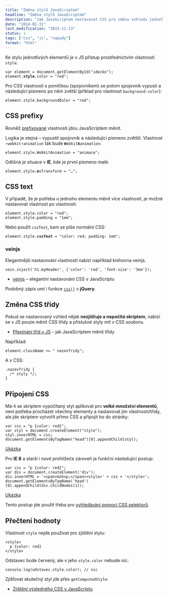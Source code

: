 ```yaml
---
title: "Změna stylů JavaScriptem"
headline: "Změna stylů JavaScriptem"
description: "Jak JavaScriptem nastavovat CSS pro změnu vzhledu jednotlivých elementů."
date: "2014-01-31"
last_modification: "2015-11-13"
status: 1
tags: ["css", "js", "napady"]
format: "html"
---
```


<p>Ke stylu jednotlivých elementů je v JS přístup prostřednictvím vlastnosti <code>style</code>.</p>


<pre><code>var element = document.getElementById("idecko");
element.<b>style</b>.color = "red";</code></pre>


<p>Pro CSS vlastnosti s pomlčkou (spojovníkem) se potom spojovník vypustí a následující písmeno po něm zvětší (příklad pro vlastnost <code>background-color</code>):</p>

<pre><code>element.style.background<b>C</b>olor = "red";</code></pre>



<h2 id="prefixy">CSS prefixy</h2>

<p>Rovněž <a href="/css-prefixy">prefixované</a> vlastnosti jdou JavaScriptem měnit.</p>

<p>Logika je stejná – vypustit spojovník a následující písmeno zvětšit. Vlastnost <code><b>-</b>webkit<b>-</b>animation</code> tak bude <code><b>W</b>ebkit<b>A</b>animation</code>:</p>

<pre><code>element.style.WebkitAnimation = "animace";</code></pre>



<p>Odlišná je situace v <b>IE</b>, kde je první písmeno malé:</p>

<pre><code>element.style.<b>m</b>sTransform = "…";</code></pre>






<h2 id="cssText">CSS text</h2>

<p>V případě, že je potřeba u jednoho elementu měnit více vlastností, je možné nastavovat vlastnost po vlastnosti:</p>

<pre><code>element.style.color = "red";
element.style.padding = "1em";</code></pre>




<p>Nebo použít <code>cssText</code>, kam se píše normální CSS:</p>

<pre><code>element.style.<b>cssText</b> = "color: red; padding: 1em";</code></pre>



<h3 id="vein">veinjs</h3>

<p>Elegantnější nastavování vlastností nabízí například knihovna veinjs.</p>

<pre><code>vein.inject('h1.myHeader', {'color': 'red', 'font-size': '3em'});</code></pre>

<div class="external-content">
  <ul>
    <li><a href="https://github.com/israelidanny/veinjs">veinjs</a> – elegantní nastavování CSS v JavaScriptu</li>
  </ul>  
</div>


<p>Podobný zápis umí i funkce <code><a href="http://api.jquery.com/css/">css()</a></code> v <b>jQuery</b>.</p>


<h2 id="tridy">Změna CSS třídy</h2>

<p>Pokud se nastavovaný vzhled nějak <b>nezjišťuje a nepočítá skriptem</b>, nabízí se v JS pouze měnit CSS třídy a příslušné styly mít v CSS souboru.</p>

<div class="internal-content">
  <ul>
    <li><a href="/prepinani-trid">Přepínání tříd v JS</a> – jak JavaScriptem měnit třídy</li>
  </ul>
  
</div>

<p>Například:</p>

<pre><code>element.className += " nazevTridy";</code></pre>

<p>A v CSS:</p>

<pre><code>.nazevTridy {
  /* styly */;
}</code></pre>









<h2 id="pripojeni-css">Připojení CSS</h2>

<p>Má-li se skriptem vypočítaný styl aplikovat pro <b>velké množství elementů</b>, není potřeba procházet všechny elementy a nastavovat jim vlastnosti/třídy, ale jde skriptem vytvořit přímo CSS a připojit ho do stránky:</p>

<pre><code>var css = "p {color: red}";
var styl = document.createElement("style");
styl.innerHTML = css;
document.getElementsByTagName("head")[0].appendChild(styl);</code></pre>

<p><a href="http://kod.djpw.cz/kcsb">Ukázka</a></p>







<p>Pro <b>IE 8</b> a starší i nové prohlížeče zároveň je funkční následující postup:</p>

<pre><code>var css = "p {color: red}";
var div = document.createElement('div');
div.innerHTML = '&lt;span>&amp;nbsp;&lt;/span>&lt;style>' + css + '&lt;/style>';
document.getElementsByTagName('head')[0].appendChild(div.childNodes[1]);</code></pre>





<p><a href="http://kod.djpw.cz/lcsb">Ukázka</a></p>


<p>Tento postup jde použít třeba pro <a href="/css-vyhledavani#vyhledavani">vyhledávání pomocí CSS selektorů</a>.</p>



<h2 id="cteni">Přečtení hodnoty</h2>

<p>Vlastnost <code>style</code> nejde používat pro zjištění stylu:</p>

<pre><code>&lt;style>
  p {color: red}
&lt;/style></code></pre>




<p>Odstavec bude červený, ale v jeho <code>style.color</code> nebude nic:</p>

<pre><code>console.log(odstavec.style.color); // nic</code></pre>



<p>Zjišťovat skutečný styl jde přes <code>getComputedStyle</code>:</p>

<div class="internal-content">
  <ul>
    <li><a href="/zjisteni-css">Zjištění výsledného CSS v JavaScriptu</a></li>
  </ul>
</div>